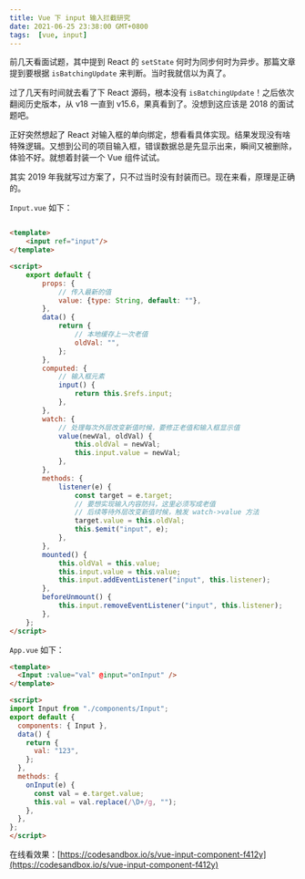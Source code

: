 ```yaml
---
title: Vue 下 input 输入拦截研究
date: 2021-06-25 23:38:00 GMT+0800
tags:  [vue, input]
---
```


前几天看面试题，其中提到 React 的 `setState` 何时为同步何时为异步。那篇文章提到要根据 `isBatchingUpdate` 来判断。当时我就信以为真了。

过了几天有时间就去看了下 React 源码，根本没有 `isBatchingUpdate`！之后依次翻阅历史版本，从 v18 一直到 v15.6，果真看到了。没想到这应该是 2018 的面试题吧。

<!-- truncate -->

正好突然想起了 React 对输入框的单向绑定，想看看具体实现。结果发现没有啥特殊逻辑。又想到公司的项目输入框，错误数据总是先显示出来，瞬间又被删除，体验不好。就想着封装一个 Vue 组件试试。

其实 2019 年我就写过方案了，只不过当时没有封装而已。现在来看，原理是正确的。

`Input.vue`  如下：

```html

<template>
    <input ref="input"/>
</template>

<script>
    export default {
        props: {
            // 传入最新的值
            value: {type: String, default: ""},
        },
        data() {
            return {
                // 本地缓存上一次老值
                oldVal: "",
            };
        },
        computed: {
            // 输入框元素
            input() {
                return this.$refs.input;
            },
        },
        watch: {
            // 处理每次外层改变新值时候，要修正老值和输入框显示值
            value(newVal, oldVal) {
                this.oldVal = newVal;
                this.input.value = newVal;
            },
        },
        methods: {
            listener(e) {
                const target = e.target;
                // 要想实现输入内容防抖，这里必须写成老值
                // 后续等待外层改变新值时候，触发 watch->value 方法
                target.value = this.oldVal;
                this.$emit("input", e);
            },
        },
        mounted() {
            this.oldVal = this.value;
            this.input.value = this.value;
            this.input.addEventListener("input", this.listener);
        },
        beforeUnmount() {
            this.input.removeEventListener("input", this.listener);
        },
    };
</script>
```

`App.vue` 如下：

```html
<template>
  <Input :value="val" @input="onInput" />
</template>

<script>
import Input from "./components/Input";
export default {
  components: { Input },
  data() {
    return {
      val: "123",
    };
  },
  methods: {
    onInput(e) {
      const val = e.target.value;
      this.val = val.replace(/\D+/g, "");
    },
  },
};
</script>
```

在线看效果：[https://codesandbox.io/s/vue-input-component-f412y](https://codesandbox.io/s/vue-input-component-f412y)
